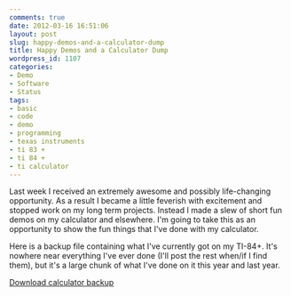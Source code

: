 ```yaml
---
comments: true
date: 2012-03-16 16:51:06
layout: post
slug: happy-demos-and-a-calculator-dump
title: Happy Demos and a Calculator Dump
wordpress_id: 1107
categories:
- Demo
- Software
- Status
tags:
- basic
- code
- demo
- programming
- texas instruments
- ti 83 +
- ti 84 +
- ti calculator
---
```


Last week I received an extremely awesome and possibly life-changing opportunity. As a result I became a little feverish with excitement and stopped work on my long term projects. Instead I made a slew of short fun demos on my calculator and elsewhere. I'm going to take this as an opportunity to show the fun things that I've done with my calculator.

Here is a backup file containing what I've currently got on my TI-84+. It's nowhere near everything I've ever done (I'll post the rest when/if I find them), but it's a large chunk of what I've done on it this year and last year.

[Download calculator backup](http://www.hackniac.com/blog/wp-content/uploads/2012/04/calc_all_4-9-12.zip)
